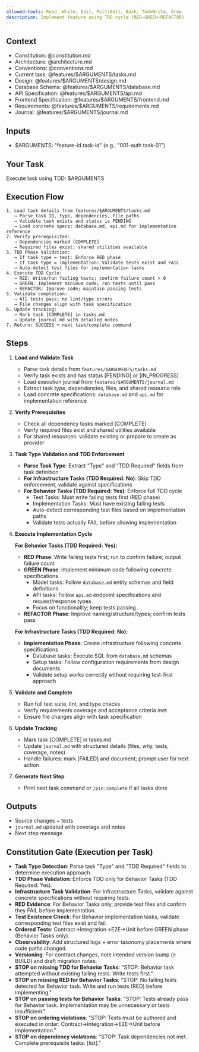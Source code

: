 ```yaml
---
allowed-tools: Read, Write, Edit, MultiEdit, Bash, TodoWrite, Grep
description: Implement feature using TDD cycle (RED-GREEN-REFACTOR)
---
```


## Context

- Constitution: @constitution.md
- Architecture: @architecture.md
- Conventions: @conventions.md
- Current task: @features/$ARGUMENTS/tasks.md
- Design: @features/$ARGUMENTS/design.md
- Database Schema: @features/$ARGUMENTS/database.md
- API Specification: @features/$ARGUMENTS/api.md
- Frontend Specification: @features/$ARGUMENTS/frontend.md
- Requirements: @features/$ARGUMENTS/requirements.md
- Journal: @features/$ARGUMENTS/journal.md

## Inputs

- $ARGUMENTS: "feature-id task-id" (e.g., "001-auth task-01")

## Your Task

Execute task using TDD: $ARGUMENTS

## Execution Flow
```
1. Load task details from features/$ARGUMENTS/tasks.md
   → Parse task ID, type, dependencies, file paths
   → Validate task exists and status is PENDING
   → Load concrete specs: database.md, api.md for implementation reference
2. Verify prerequisites:
   → Dependencies marked [COMPLETE]
   → Required files exist; shared utilities available
3. TDD Phase Validation:
   → If task type = test: Enforce RED phase
   → If task type = implementation: Validate tests exist and FAIL
   → Auto-detect test files for implementation tasks
4. Execute TDD Cycle:
   → RED: Write/run failing tests; confirm failure count > 0
   → GREEN: Implement minimum code; run tests until pass
   → REFACTOR: Improve code; maintain passing tests
5. Validate completion:
   → All tests pass; no lint/type errors
   → File changes align with task specification
6. Update tracking:
   → Mark task [COMPLETE] in tasks.md
   → Update journal.md with detailed notes
7. Return: SUCCESS + next task/complete command
```

## Steps

1. **Load and Validate Task**
   - Parse task details from `features/$ARGUMENTS/tasks.md`
   - Verify task exists and has status [PENDING] or [IN_PROGRESS]
   - Load execution journal from `features/$ARGUMENTS/journal.md`
   - Extract task type, dependencies, files, and shared resource role
   - Load concrete specifications: `database.md` and `api.md` for implementation reference

2. **Verify Prerequisites**
   - Check all dependency tasks marked [COMPLETE]
   - Verify required files exist and shared utilities available
   - For shared resources: validate existing or prepare to create as provider

3. **Task Type Validation and TDD Enforcement**
   - **Parse Task Type**: Extract "Type" and "TDD Required" fields from task definition
   - **For Infrastructure Tasks (TDD Required: No)**: Skip TDD enforcement, validate against specifications
   - **For Behavior Tasks (TDD Required: Yes)**: Enforce full TDD cycle
     - Test Tasks: Must write failing tests first (RED phase)
     - Implementation Tasks: Must have existing failing tests
     - Auto-detect corresponding test files based on implementation paths
     - Validate tests actually FAIL before allowing implementation

4. **Execute Implementation Cycle**

   **For Behavior Tasks (TDD Required: Yes):**
   - **RED Phase**: Write failing tests first; run to confirm failure; output failure count
   - **GREEN Phase**: Implement minimum code following concrete specifications
     - Model tasks: Follow `database.md` entity schemas and field definitions
     - API tasks: Follow `api.md` endpoint specifications and request/response types
     - Focus on functionality; keep tests passing
   - **REFACTOR Phase**: Improve naming/structure/types; confirm tests pass

   **For Infrastructure Tasks (TDD Required: No):**
   - **Implementation Phase**: Create infrastructure following concrete specifications
     - Database tasks: Execute SQL from `database.md` schemas
     - Setup tasks: Follow configuration requirements from design documents
     - Validate setup works correctly without requiring test-first approach

5. **Validate and Complete**
   - Run full test suite, lint, and type checks
   - Verify requirements coverage and acceptance criteria met
   - Ensure file changes align with task specification

6. **Update Tracking**
   - Mark task [COMPLETE] in tasks.md
   - Update `journal.md` with structured details (files, why, tests, coverage, notes)
   - Handle failures: mark [FAILED] and document; prompt user for next action

7. **Generate Next Step**
   - Print next task command or `/pin:complete` if all tasks done

## Outputs

- Source changes + tests
- `journal.md` updated with coverage and notes
- Next step message

## Constitution Gate (Execution per Task)

- **Task Type Detection**: Parse task "Type" and "TDD Required" fields to determine execution approach.
- **TDD Phase Validation**: Enforce TDD only for Behavior Tasks (TDD Required: Yes).
- **Infrastructure Task Validation**: For Infrastructure Tasks, validate against concrete specifications without requiring tests.
- **RED Evidence**: For Behavior Tasks only, provide test files and confirm they FAIL before implementation.
- **Test Existence Check**: For Behavior implementation tasks, validate corresponding test files exist and fail.
- **Ordered Tests**: Contract→Integration→E2E→Unit before GREEN phase (Behavior Tasks only).
- **Observability**: Add structured logs + error taxonomy placements where code paths changed.
- **Versioning**: For contract changes, note intended version bump (≥ BUILD) and draft migration notes.
- **STOP on missing TDD for Behavior Tasks**:
  "STOP: Behavior task attempted without existing failing tests. Write tests first."
- **STOP on missing RED for Behavior Tasks**:
  "STOP: No failing tests detected for Behavior task. Write and run tests (RED) before implementing."
- **STOP on passing tests for Behavior Tasks**:
  "STOP: Tests already pass for Behavior task. Implementation may be unnecessary or tests insufficient."
- **STOP on ordering violations**:
  "STOP: Tests must be authored and executed in order: Contract→Integration→E2E→Unit before implementation."
- **STOP on dependency violations**:
  "STOP: Task dependencies not met. Complete prerequisite tasks: [list]."
